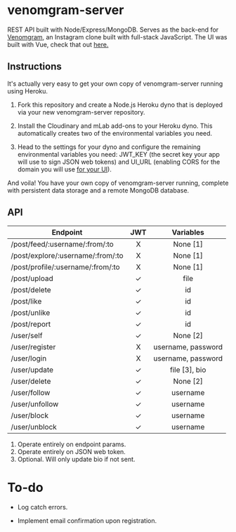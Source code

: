# venomgram-server
REST API built with Node/Express/MongoDB. Serves as the back-end for [Venomgram](https://venomgram.netlify.com/#/), an Instagram clone built with full-stack JavaScript. The UI was built with Vue, check that out [here.](https://github.com/ibrahimpg/venomgram-ui)

## Instructions

It's actually very easy to get your own copy of venomgram-server running using Heroku.

1. Fork this repository and create a Node.js Heroku dyno that is deployed via your new venomgram-server repository.

2. Install the Cloudinary and mLab add-ons to your Heroku dyno. This automatically creates two of the environmental variables you need.

3. Head to the settings for your dyno and configure the remaining environmental variables you need: JWT_KEY (the secret key your app will use to sign JSON web tokens) and UI_URL (enabling CORS for the domain you will use [for your UI](https://github.com/ibrahimpg/venomgram-ui)).

And voila! You have your own copy of venomgram-server running, complete with persistent data storage and a remote MongoDB database.

## API

|Endpoint|JWT|Variables|
|-|:-:|:-:|
| /post/feed/:username/:from/:to|X|None [1]|
| /post/explore/:username/:from/:to|X|None [1]|
| /post/profile/:username/:from/:to|X|None [1]|
| /post/upload|✓|file|
| /post/delete|✓|id|
| /post/like|✓|id|
| /post/unlike|✓|id|
| /post/report|✓|id|
| /user/self|✓|None [2]|
| /user/register|X|username, password|
| /user/login|X|username, password|
| /user/update|✓|file [3], bio|
| /user/delete|✓|None [2]|
| /user/follow|✓|username|
| /user/unfollow|✓|username|
| /user/block|✓|username|
| /user/unblock|✓|username|

1. Operate entirely on endpoint params.
2. Operate entirely on JSON web token.
3. Optional. Will only update bio if not sent.

# To-do

* Log catch errors.

* Implement email confirmation upon registration.